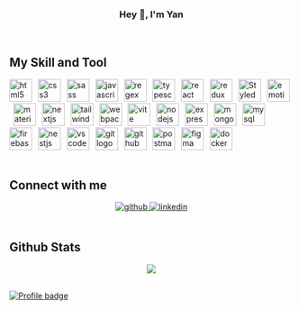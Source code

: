### <div align="center">Hey 👋, I'm Yan</div>

<br/>

## My Skill and Tool

<div align="left">
  <img src="https://skillicons.dev/icons?i=html" height="40" alt="html5 logo"  />
  <img width="3" />
  <img src="https://skillicons.dev/icons?i=css" height="40" alt="css3 logo"  />
  <img width="3" />
  <img src="https://skillicons.dev/icons?i=sass" height="40" alt="sass logo"  />
  <img width="3" />
  <img src="https://skillicons.dev/icons?i=js" height="40" alt="javascript logo"  />
  <img width="3" />
  <img src="https://skillicons.dev/icons?i=regex" height="40" alt="regex logo"  />
  <img width="3" />
  <img src="https://skillicons.dev/icons?i=ts" height="40" alt="typescript logo"  />
  <img width="3" />
  <img src="https://skillicons.dev/icons?i=react" height="40" alt="react logo"  />
  <img width="3" />
  <img src="https://skillicons.dev/icons?i=redux" height="40" alt="redux logo"  />
  <img width="3" />
  <img src="https://profilinator.rishav.dev/skills-assets/styled-components.png" alt="Styled Components" height="40" />
  <img width="3" />
  <img src="https://skillicons.dev/icons?i=emotion" height="40" alt="emotion logo"  />
  <img width="3" />
  <img src="https://skillicons.dev/icons?i=materialui" height="40" alt="materialui logo"  />
  <img width="3" />
  <img src="https://skillicons.dev/icons?i=nextjs" height="40" alt="nextjs logo"  />
  <img width="3" />
  <img src="https://skillicons.dev/icons?i=tailwind" height="40" alt="tailwindcss logo"  />
  <img width="3" />
  <img src="https://skillicons.dev/icons?i=webpack" height="40" alt="webpack logo"  />
  <img width="3" />
  <img src="https://skillicons.dev/icons?i=vite" height="40" alt="vite logo"  />
  <img width="3" />
  <img src="https://skillicons.dev/icons?i=nodejs" height="40" alt="nodejs logo"  />
  <img width="3" />
  <img src="https://skillicons.dev/icons?i=express" height="40" alt="express logo"  />
  <img width="3" />
  <img src="https://skillicons.dev/icons?i=mongodb" height="40" alt="mongodb logo"  />
  <img width="3" />
  <img src="https://skillicons.dev/icons?i=mysql" height="40" alt="mysql logo"  />
  <img width="3" />
  <img src="https://skillicons.dev/icons?i=firebase" height="40" alt="firebase logo"  />
  <img width="3" />
  <img src="https://skillicons.dev/icons?i=nestjs" height="40" alt="nestjs logo"  />
  <img width="3" />
  <img src="https://skillicons.dev/icons?i=vscode" height="40" alt="vscode logo"  />
  <img width="3" />
  <img src="https://skillicons.dev/icons?i=git" height="40" alt="git logo"  />
  <img width="3" />
  <img src="https://skillicons.dev/icons?i=github" height="40" alt="github logo"  />
  <img width="3" />
  <img src="https://skillicons.dev/icons?i=postman" height="40" alt="postman logo"  />
  <img width="3" />
  <img src="https://skillicons.dev/icons?i=figma" height="40" alt="figma logo"  />
  <img width="3" />
  <img src="https://skillicons.dev/icons?i=docker" height="40" alt="docker logo"  />
</div>

<br/>

## Connect with me

<div align="center">
<a href="https://github.com/kondyan2022" target="_blank">
<img src=https://img.shields.io/badge/github-%2324292e.svg?&style=for-the-badge&logo=github&logoColor=white alt=github style="margin-bottom: 5px;" />
</a>
<a href="https://linkedin.com/in/yan-kondratenko" target="_blank">
<img src=https://img.shields.io/badge/linkedin-%231E77B5.svg?&style=for-the-badge&logo=linkedin&logoColor=white alt=linkedin style="margin-bottom: 5px;" />
</a>  
</div>

<br/>

## Github Stats

<div align="center"><img src="https://github-readme-stats.vercel.app/api?username=kondyan2022&show_icons=true&count_private=true&hide_border=true" align="center" /></div>

<br/>

[![Profile badge](https://www.codewars.com/users/kondyan2022/badges/micro)](https://www.codewars.com/users/kondyan2022)
